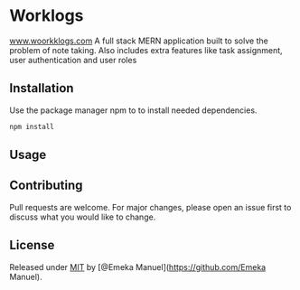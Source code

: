 # Worklogs

www.woorkklogs.com
A full stack MERN application built to solve the problem of note taking. Also includes extra features like task assignment, user authentication and user roles

## Installation

Use the package manager npm to to install needed dependencies.

```bash
npm install
```

## Usage



## Contributing

Pull requests are welcome. For major changes, please open an issue first
to discuss what you would like to change.

## License

Released under [MIT](/LICENSE) by [@Emeka Manuel](https://github.com/Emeka Manuel).
